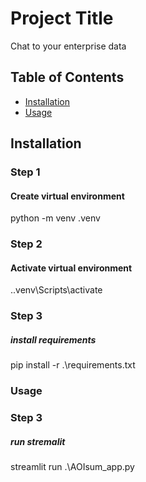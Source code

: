 # Project Title
Chat to your enterprise data

## Table of Contents

- [Installation](#installation)
- [Usage](#usage)

## Installation

### Step 1
#### Create virtual environment
python -m venv .venv  

### Step 2
#### Activate virtual environment
.\.venv\Scripts\activate   

### Step 3
##### install requirements
pip install -r .\requirements.txt

### Usage
### Step 3
##### run stremalit
streamlit run .\AOIsum_app.py


